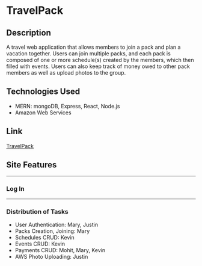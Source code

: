 # TravelPack

## Description

A travel web application that allows members to join a pack and plan a vacation together. Users can join multiple packs, and each pack is composed of one or more schedule(s) created by the members, which then filled with events. Users can also keep track of money owed to other pack members as well as upload photos to the group.

## Technologies Used

* MERN: mongoDB, Express, React, Node.js
* Amazon Web Services

## Link

[TravelPack](http://travel-pack.herokuapp.com/)

## Site Features

---

### Log In

---

### Distribution of Tasks

* User Authentication: Mary, Justin
* Packs Creation, Joining: Mary
* Schedules CRUD: Kevin
* Events CRUD: Kevin
* Payments CRUD: Mohit, Mary, Kevin
* AWS Photo Uploading: Justin

